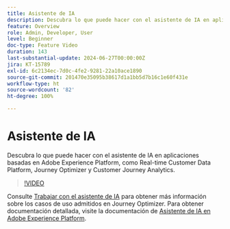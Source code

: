 ```yaml
---
title: Asistente de IA
description: Descubra lo que puede hacer con el asistente de IA en aplicaciones basadas en Adobe Experience Platform, como Real-time Customer Data Platform, Journey Optimizer y Customer Journey Analytics.
feature: Overview
role: Admin, Developer, User
level: Beginner
doc-type: Feature Video
duration: 143
last-substantial-update: 2024-06-27T00:00:00Z
jira: KT-15789
exl-id: 6c2134ec-7d0c-4fe2-9281-22a10ace1890
source-git-commit: 201470e35095b38617d1a1bb5d7b16c1e60f431e
workflow-type: ht
source-wordcount: '82'
ht-degree: 100%

---
```


# Asistente de IA

Descubra lo que puede hacer con el asistente de IA en aplicaciones basadas en Adobe Experience Platform, como Real-time Customer Data Platform, Journey Optimizer y Customer Journey Analytics.

>[!VIDEO](https://video.tv.adobe.com/v/3429845/?learn=on)

Consulte [Trabajar con el asistente de IA](https://experienceleague.adobe.com/es/docs/journey-optimizer/using/get-started/ai-assistant) para obtener más información sobre los casos de uso admitidos en Journey Optimizer. Para obtener documentación detallada, visite la documentación de [Asistente de IA en Adobe Experience Platform](https://experienceleague.adobe.com/es/docs/experience-platform/ai-assistant/home).

